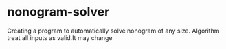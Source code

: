 # nonogram-solver
Creating a program to automatically solve nonogram of any size.
Algorithm treat all inputs as valid.It may change
